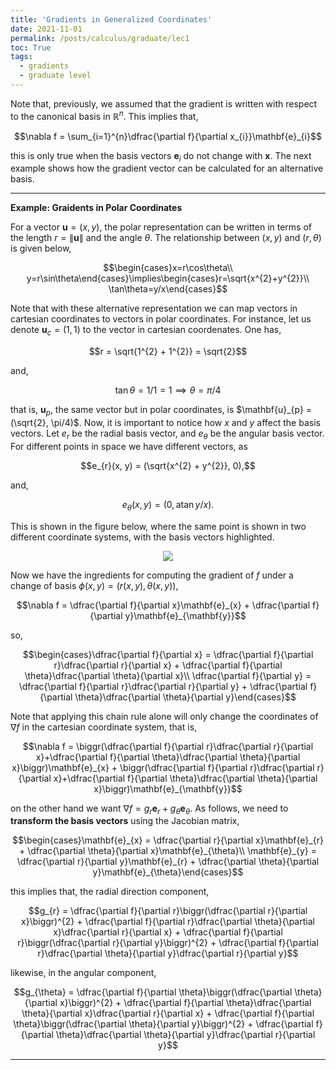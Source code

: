 ```yaml
---
title: 'Gradients in Generalized Coordinates'
date: 2021-11-01
permalink: /posts/calculus/graduate/lec1
toc: True
tags:
  - gradients
  - graduate level
---
```


Note that, previously, we assumed that the gradient is written with respect to the canonical basis in $\mathbb{R}^{n}$. This implies that,

$$\nabla f = \sum_{i=1}^{n}\dfrac{\partial f}{\partial x_{i}}\mathbf{e}_{i}$$

this is only true when the basis vectors $\mathbf{e}_{i}$ do not change with $\mathbf{x}$. The next example shows how the gradient vector can be calculated for an alternative basis.

---
**Example: Graidents in Polar Coordinates**

For a vector $\mathbf{u} = (x, y)$, the polar representation can be written in terms of the length $r = \lVert\mathbf{u}\lVert$ and the angle $\theta$. The relationship between $(x,y)$ and $(r,\theta)$ is given below,

$$\begin{cases}x=r\cos\theta\\ y=r\sin\theta\end{cases}\implies\begin{cases}r=\sqrt{x^{2}+y^{2}}\\ \tan\theta=y/x\end{cases}$$

Note that with these alternative representation we can map vectors in cartesian coordinates to vectors in polar coordinates. For instance, let us denote $\mathbf{u}_{c} = (1, 1)$ to the vector in cartesian coordenates. One has,

$$r = \sqrt{1^{2} + 1^{2}} = \sqrt{2}$$

and,

$$\tan\theta = 1/1 = 1 \implies \theta = \pi/4$$

that is, $\mathbf{u}_{p}$, the same vector but in polar coordinates, is $\mathbf{u}_{p} = (\sqrt{2}, \pi/4)$. Now, it is important to notice how $x$ and $y$ affect the basis vectors. Let $e_{r}$ be the radial basis vector, and $e_{\theta}$ be the angular basis vector. For different points in space we have different vectors, as

$$e_{r}(x, y) = (\sqrt{x^{2} + y^{2}}, 0),$$

and,

$$e_{\theta}(x, y) = (0, \text{atan}\,y/x).$$

This is shown in the figure below, where the same point is shown in two different coordinate systems, with the basis vectors highlighted.

<p align="center">
  <img src="https://eddardd.github.io/images/PostFigures/Calculus/CoordinateSystems.png"/>
</p>

Now we have the ingredients for computing the gradient of $f$ under a change of basis $\phi(x, y) = (r(x, y), \theta(x, y))$,

$$\nabla f = \dfrac{\partial f}{\partial x}\mathbf{e}_{x} + \dfrac{\partial f}{\partial y}\mathbf{e}_{\mathbf{y}}$$

so,

$$\begin{cases}\dfrac{\partial f}{\partial x} = \dfrac{\partial f}{\partial r}\dfrac{\partial r}{\partial x} + \dfrac{\partial f}{\partial \theta}\dfrac{\partial \theta}{\partial x}\\ \dfrac{\partial f}{\partial y} = \dfrac{\partial f}{\partial r}\dfrac{\partial r}{\partial y} + \dfrac{\partial f}{\partial \theta}\dfrac{\partial \theta}{\partial y}\end{cases}$$

Note that applying this chain rule alone will only change the coordinates of $\nabla f$ in the cartesian coordinate system, that is,

$$\nabla f = \biggr(\dfrac{\partial f}{\partial r}\dfrac{\partial r}{\partial x}+\dfrac{\partial f}{\partial \theta}\dfrac{\partial \theta}{\partial x}\biggr)\mathbf{e}_{x} + \biggr(\dfrac{\partial f}{\partial r}\dfrac{\partial r}{\partial x}+\dfrac{\partial f}{\partial \theta}\dfrac{\partial \theta}{\partial x}\biggr)\mathbf{e}_{\mathbf{y}}$$

on the other hand we want $\nabla f = g_{r}\mathbf{e}_{r} + g_{\theta}\mathbf{e}_{\theta}$. As follows, we need to __transform the basis vectors__ using the Jacobian matrix,

$$\begin{cases}\mathbf{e}_{x} = \dfrac{\partial r}{\partial x}\mathbf{e}_{r} + \dfrac{\partial \theta}{\partial x}\mathbf{e}_{\theta}\\ \mathbf{e}_{y} = \dfrac{\partial r}{\partial y}\mathbf{e}_{r} + \dfrac{\partial \theta}{\partial y}\mathbf{e}_{\theta}\end{cases}$$

this implies that, the radial direction component,

$$g_{r} = \dfrac{\partial f}{\partial r}\biggr(\dfrac{\partial r}{\partial x}\biggr)^{2}  + \dfrac{\partial f}{\partial r}\dfrac{\partial \theta}{\partial x}\dfrac{\partial r}{\partial x} + \dfrac{\partial f}{\partial r}\biggr(\dfrac{\partial r}{\partial y}\biggr)^{2}  + \dfrac{\partial f}{\partial r}\dfrac{\partial \theta}{\partial y}\dfrac{\partial r}{\partial y}$$

likewise, in the angular component,

$$g_{\theta} = \dfrac{\partial f}{\partial \theta}\biggr(\dfrac{\partial \theta}{\partial x}\biggr)^{2}  + \dfrac{\partial f}{\partial \theta}\dfrac{\partial \theta}{\partial x}\dfrac{\partial r}{\partial x} + \dfrac{\partial f}{\partial \theta}\biggr(\dfrac{\partial \theta}{\partial y}\biggr)^{2}  + \dfrac{\partial f}{\partial \theta}\dfrac{\partial \theta}{\partial y}\dfrac{\partial r}{\partial y}$$

---